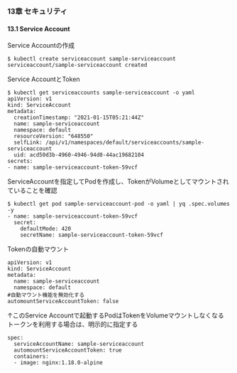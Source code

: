 ### 13章 セキュリティ
#### 13.1 Service Account

Service Accountの作成
```
$ kubectl create serviceaccount sample-serviceaccount
serviceaccount/sample-serviceaccount created
```

Service AccountとToken
```
$ kubectl get serviceaccounts sample-serviceaccount -o yaml
apiVersion: v1
kind: ServiceAccount
metadata:
  creationTimestamp: "2021-01-15T05:21:44Z"
  name: sample-serviceaccount
  namespace: default
  resourceVersion: "648550"
  selfLink: /api/v1/namespaces/default/serviceaccounts/sample-serviceaccount
  uid: acd50d3b-4960-4946-94d0-44ac19682104
secrets:
- name: sample-serviceaccount-token-59vcf
```

ServiceAccountを指定してPodを作成し、TokenがVolumeとしてマウントされていることを確認
```
$ kubectl get pod sample-serviceaccount-pod -o yaml | yq .spec.volumes -y
- name: sample-serviceaccount-token-59vcf
  secret:
    defaultMode: 420
    secretName: sample-serviceaccount-token-59vcf
```

Tokenの自動マウント
```
apiVersion: v1
kind: ServiceAccount
metadata:
  name: sample-serviceaccount
  namespace: default
#自動マウント機能を無効化する
automountServiceAccountToken: false
```
↑このService Accountで起動するPodはTokenをVolumeマウントしなくなる
トークンを利用する場合は、明示的に指定する
```
spec:
  serviceAccountName: sample-serviceaccount
  automountServiceAccountToken: true
  containers:
  - image: nginx:1.18.0-alpine
```
